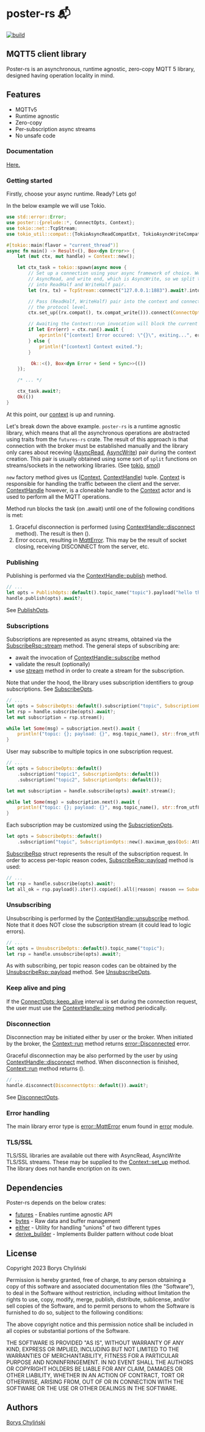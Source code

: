 # poster-rs 📬

[![build](https://github.com/Chylynsky/poster-rs/actions/workflows/rust.yml/badge.svg?branch=master)](https://github.com/Chylynsky/poster-rs/actions/workflows/rust.yml)

## MQTT5 client library

Poster-rs is an asynchronous, runtime agnostic, zero-copy MQTT 5 library,
designed having operation locality in mind.

## Features

- MQTTv5
- Runtime agnostic
- Zero-copy
- Per-subscription async streams
- No unsafe code

### Documentation

[Here.](https://docs.rs/poster/latest/poster/)

### Getting started

Firstly, choose your async runtime. Ready? Lets go!

In the below example we will use Tokio.

```rust
use std::error::Error;
use poster::{prelude::*, ConnectOpts, Context};
use tokio::net::TcpStream;
use tokio_util::compat::{TokioAsyncReadCompatExt, TokioAsyncWriteCompatExt};

#[tokio::main(flavor = "current_thread")]
async fn main() -> Result<(), Box<dyn Error>> {
    let (mut ctx, mut handle) = Context::new();

    let ctx_task = tokio::spawn(async move {
        // Set up a connection using your async framework of choice. We will need a read end, which is
        // AsyncRead, and write end, which is AsyncWrite, so we split the TcpStream
        // into ReadHalf and WriteHalf pair.
        let (rx, tx) = TcpStream::connect("127.0.0.1:1883").await?.into_split();

        // Pass (ReadHalf, WriteHalf) pair into the context and connect with the broker on
        // the protocol level.
        ctx.set_up((rx.compat(), tx.compat_write())).connect(ConnectOpts::default()).await?;

        // Awaiting the Context::run invocation will block the current task.
        if let Err(err) = ctx.run().await {
            eprintln!("[context] Error occured: \"{}\", exiting...", err);
        } else {
            println!("[context] Context exited.");
        }

         Ok::<(), Box<dyn Error + Send + Sync>>(())
    });

    /* ... */

    ctx_task.await?;
    Ok(())
}
```

At this point, our [context](https://docs.rs/poster/latest/poster/struct.Context.html) is up and running.

Let's break down the above example.
`poster-rs` is a runtime agnostic library, which means that all the asynchronous operations are abstracted
using traits from the `futures-rs` crate. The result of this approach is that connection with the broker
must be established manually and the library only cares about receving ([AsyncRead](https://docs.rs/futures/latest/futures/io/trait.AsyncRead.html),
[AsyncWrite](https://docs.rs/futures/latest/futures/io/trait.AsyncWrite.html)) pair during the context creation.
This pair is usually obtained using some sort of `split` functions on streams/sockets in the networking libraries.
(See [tokio](https://docs.rs/tokio/latest/tokio/net/struct.TcpStream.html#method.into_split), [smol](https://docs.rs/smol/latest/smol/io/fn.split.html))

`new` factory method gives us ([Context](https://docs.rs/poster/latest/poster/struct.Context.html), [ContextHandle](https://docs.rs/poster/latest/poster/struct.ContextHandle.html)) tuple. [Context](https://docs.rs/poster/latest/poster/struct.Context.html) is responsible for handling the traffic between the client and the server. [ContextHandle](https://docs.rs/poster/latest/poster/struct.ContextHandle.html) however, is a cloneable handle to the [Context](https://docs.rs/poster/latest/poster/struct.Context.html) actor and is used to perform all the MQTT operations.

Method run blocks the task (on .await) until one of the following conditions is met:
1. Graceful disconnection is performed (using [ContextHandle::disconnect](https://docs.rs/poster/latest/poster/struct.ContextHandle.html#method.disconnect) method). The result is then ().
2. Error occurs, resulting in [MqttError](https://docs.rs/poster/latest/poster/error/enum.MqttError.html). This may be the result of socket closing, receiving DISCONNECT from the server, etc.

### Publishing

Publishing is performed via the [ContextHandle::publish](https://docs.rs/poster/latest/poster/struct.ContextHandle.html#method.publish) method.

```rust
// ...
let opts = PublishOpts::default().topic_name("topic").payload("hello there".as_bytes());
handle.publish(opts).await?;
```

See [PublishOpts](https://docs.rs/poster/latest/poster/struct.PublishOpts.html).

### Subscriptions

Subscriptions are represented as async streams, obtained via the [SubscribeRsp::stream](https://docs.rs/poster/latest/poster/struct.SubscribeRsp.html#method.stream) method.
The general steps of subscribing are:
- await the invocation of [ContextHandle::subscribe](https://docs.rs/poster/latest/poster/struct.ContextHandle.html#method.subscribe) method
- validate the result (optionally)
- use [stream](https://docs.rs/poster/latest/poster/struct.SubscribeRsp.html#method.stream) method in order to create a stream for the subscription.

Note that under the hood, the library uses subscription identifiers to group subscriptions.
See [SubscribeOpts](https://docs.rs/poster/latest/poster/struct.SubscribeOpts.html).

```rust
// ...
let opts = SubscribeOpts::default().subscription("topic", SubscriptionOpts::default());
let rsp = handle.subscribe(opts).await?;
let mut subscription = rsp.stream();

while let Some(msg) = subscription.next().await {
    println!("topic: {}; payload: {}", msg.topic_name(), str::from_utf8(msg.payload()).unwrap());
}
```

User may subscribe to multiple topics in one subscription request.

```rust
// ...
let opts = SubscribeOpts::default()
    .subscription("topic1", SubscriptionOpts::default())
    .subscription("topic2", SubscriptionOpts::default());

let mut subscription = handle.subscribe(opts).await?.stream();

while let Some(msg) = subscription.next().await {
    println!("topic: {}; payload: {}", msg.topic_name(), str::from_utf8(msg.payload()).unwrap());
}
```

Each subscription may be customized using the [SubscriptionOpts](https://docs.rs/poster/latest/poster/struct.SubscriptionOpts.html).

```rust
let opts = SubscribeOpts::default()
    .subscription("topic", SubscriptionOpts::new().maximum_qos(QoS::AtLeastOnce));
```

[SubscribeRsp](https://docs.rs/poster/latest/poster/struct.SubscribeRsp.html) struct represents the result of the subscription request. In order to access per-topic reason codes, [SubscribeRsp::payload](https://docs.rs/poster/latest/poster/struct.SubscribeRsp.html#method.payload) method is used:

```rust
// ...
let rsp = handle.subscribe(opts).await?;
let all_ok = rsp.payload().iter().copied().all(|reason| reason == SubackReason::GranteedQoS2);
```

### Unsubscribing

Unsubscribing is performed by the [ContextHandle::unsubscribe](https://docs.rs/poster/latest/poster/struct.ContextHandle.html#method.unsubscribe) method.
Note that it does NOT close the subscription stream (it could lead to logic errors).

```rust
// ...
let opts = UnsubscribeOpts::default().topic_name("topic");
let rsp = handle.unsubscribe(opts).await?;
```

As with subscribing, per topic reason codes can be obtained by the [UnsubscribeRsp::payload](https://docs.rs/poster/latest/poster/struct.UnsubscribeRsp.html#method.payload) method.
See [UnsubscribeOpts](https://docs.rs/poster/latest/poster/struct.UnsubscribeOpts.html).

### Keep alive and ping

If the [ConnectOpts::keep_alive](https://docs.rs/poster/latest/poster/struct.ConnectOpts.html#method.keep_alive) interval is set during the connection request, the user must use the [ContextHandle::ping](https://docs.rs/poster/latest/poster/struct.ContextHandle.html#method.ping) method periodically.

### Disconnection

Disconnection may be initiated either by user or the broker. When initiated by the broker, the [Context::run](https://docs.rs/poster/latest/poster/struct.Context.html#method.run) method returns [error::Disconnected](https://docs.rs/poster/latest/poster/error/struct.Disconnected.html) error.

Graceful disconnection may be also performed by the user by using [ContextHandle::disconnect](https://docs.rs/poster/latest/poster/struct.ContextHandle.html#method.disconnect) method.
When disconnection is finished, [Context::run](https://docs.rs/poster/latest/poster/struct.Context.html#method.run) method returns ().

```rust
// ...
handle.disconnect(DisconnectOpts::default()).await?;
```

See [DisconnectOpts](https://docs.rs/poster/latest/poster/struct.DisconnectOpts.html).

### Error handling

The main library error type is [error::MqttError](https://docs.rs/poster/latest/poster/error/enum.MqttError.html) enum found in [error](https://docs.rs/poster/latest/poster/error/index.html) module.

### TLS/SSL

TLS/SSL libraries are available out there with AsyncRead, AsyncWrite TLS/SSL streams. These may be
supplied to the [Context::set_up](https://docs.rs/poster/latest/poster/struct.Context.html#method.set_up) method. The library does not handle encription on its own.

## Dependencies

Poster-rs depends on the below crates:

- [futures](https://docs.rs/futures/latest/futures/) - Enables runtime agnostic API
- [bytes](https://docs.rs/bytes/latest/bytes/) - Raw data and buffer management
- [either](https://docs.rs/either/latest/either/) - Utility for handling "unions" of two different types
- [derive_builder](https://docs.rs/derive_builder/latest/derive_builder/) - Implements Builder pattern without code bloat

## License

Copyright 2023 Borys Chyliński

Permission is hereby granted, free of charge, to any person obtaining a copy of this software and associated documentation files (the "Software"), to deal in the Software without restriction, including without limitation the rights to use, copy, modify, merge, publish, distribute, sublicense, and/or sell copies of the Software, and to permit persons to whom the Software is furnished to do so, subject to the following conditions:

The above copyright notice and this permission notice shall be included in all copies or substantial portions of the Software.

THE SOFTWARE IS PROVIDED "AS IS", WITHOUT WARRANTY OF ANY KIND, EXPRESS OR IMPLIED, INCLUDING BUT NOT LIMITED TO THE WARRANTIES OF MERCHANTABILITY, FITNESS FOR A PARTICULAR PURPOSE AND NONINFRINGEMENT. IN NO EVENT SHALL THE AUTHORS OR COPYRIGHT HOLDERS BE LIABLE FOR ANY CLAIM, DAMAGES OR OTHER LIABILITY, WHETHER IN AN ACTION OF CONTRACT, TORT OR OTHERWISE, ARISING FROM, OUT OF OR IN CONNECTION WITH THE SOFTWARE OR THE USE OR OTHER DEALINGS IN THE SOFTWARE.

## Authors

[Borys Chyliński](https://github.com/Chylynsky)
